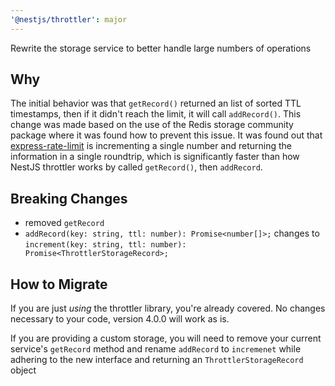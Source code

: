 ```yaml
---
'@nestjs/throttler': major
---
```


Rewrite the storage service to better handle large numbers of operations

## Why

The initial behavior was that `getRecord()` returned an list of sorted TTL
timestamps, then if it didn't reach the limit, it will call `addRecord()`.
This change was made based on the use of the Redis storage community package
where it was found how to prevent this issue. It was found out that
[express-rate-limit](https://github.com/express-rate-limit/express-rate-limit)
is incrementing a single number and returning the information in a single
roundtrip, which is significantly faster than how NestJS throttler works by
called `getRecord()`, then `addRecord`.

## Breaking Changes

- removed `getRecord`
- `addRecord(key: string, ttl: number): Promise<number[]>;` changes to `increment(key: string, ttl: number): Promise<ThrottlerStorageRecord>;`

## How to Migrate

If you are just _using_ the throttler library, you're already covered. No
changes necessary to your code, version 4.0.0 will work as is.

If you are providing a custom storage, you will need to remove your current
service's `getRecord` method and rename `addRecord` to `incremenet` while
adhering to the new interface and returning an `ThrottlerStorageRecord` object
